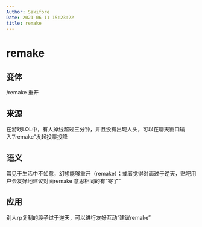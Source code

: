 ```yaml
---
Author: Sakifore
Date: 2021-06-11 15:23:22
title: remake
---
```

# remake

## 变体

/remake   重开

## 来源

在游戏LOL中，有人掉线超过三分钟，并且没有出现人头，可以在聊天窗口输入“/remake”发起投票投降

## 语义

常见于生活中不如意，幻想能够重开（remake）；或者觉得对面过于逆天，贴吧用户会友好地建议对面remake
意思相同的有“寄了”

## 应用

别人rp复制的段子过于逆天，可以进行友好互动“建议remake”

